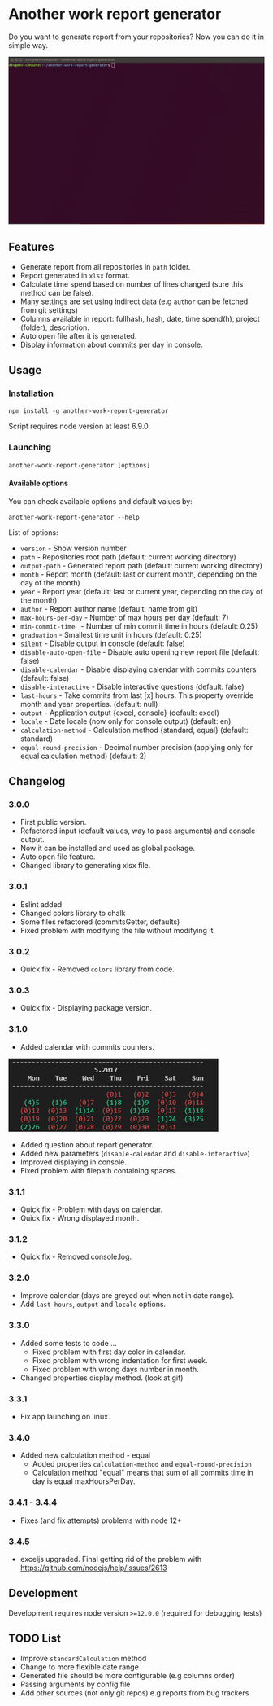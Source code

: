 # Another work report generator

Do you want to generate report from your repositories? Now you can do it in simple way.

![calendar-screen](images/example.gif)

## Features

* Generate report from all repositories in ```path``` folder.
* Report generated in ```xlsx``` format.
* Calculate time spend based on number of lines changed (sure this method can be false).
* Many settings are set using indirect data (e.g ```author``` can be fetched from git settings)
* Columns available in report: fullhash, hash, date, time spend(h), project (folder), description. 
* Auto open file after it is generated.
* Display information about commits per day in console.

## Usage

### Installation

```
npm install -g another-work-report-generator
```

Script requires node version at least 6.9.0.

### Launching

```
another-work-report-generator [options]
```

#### Available options

You can check available options and default values by:
```
another-work-report-generator --help
```

List of options: 

* ```version``` - Show version number
* ```path``` - Repositories root path (default: current working directory)
* ```output-path``` - Generated report path (default: current working directory)
* ```month``` - Report month (default: last or current month, depending on the day of the month)
* ```year``` - Report year (default: last or current year, depending on the day of the month)
* ```author``` - Report author name (default: name from git)
* ```max-hours-per-day``` - Number of max hours per day (default: 7)
* ```min-commit-time ``` - Number of min commit time in hours (default: 0.25)
* ```graduation``` - Smallest time unit in hours (default: 0.25)
* ```silent``` - Disable output in console (default: false)
* ```disable-auto-open-file``` - Disable auto opening new report file (default: false)
* ```disable-calendar``` - Disable displaying calendar with commits counters (default: false)
* ```disable-interactive``` - Disable interactive questions (default: false)
* ```last-hours``` - Take commits from last [x] hours. This property override month and year properties. (default: null)
* ```output``` - Application output {excel, console} (default: excel)
* ```locale``` - Date locale (now only for console output) (default: en)
* ```calculation-method``` - Calculation method {standard, equal} (default: standard)
* ```equal-round-precision``` - Decimal number precision (applying only for equal calculation method) (default: 2)

## Changelog

### 3.0.0

* First public version.
* Refactored input (default values, way to pass arguments) and console output.
* Now it can be installed and used as global package.
* Auto open file feature.
* Changed library to generating xlsx file.

### 3.0.1

* Eslint added
* Changed colors library to chalk
* Some files refactored (commitsGetter, defaults)
* Fixed problem with modifying the file without modifying it.

### 3.0.2

* Quick fix - Removed ```colors``` library from code.

### 3.0.3

* Quick fix - Displaying package version.

### 3.1.0

* Added calendar with commits counters.

![calendar-screen](images/calendar.PNG)

* Added question about report generator.
* Added new parameters (```disable-calendar``` and ```disable-interactive```)
* Improved displaying in console.
* Fixed problem with filepath containing spaces.

### 3.1.1

* Quick fix - Problem with days on calendar.
* Quick fix - Wrong displayed month.

### 3.1.2

* Quick fix - Removed console.log.

### 3.2.0

* Improve calendar (days are greyed out when not in date range).
* Add ```last-hours```, ```output``` and ```locale``` options.

### 3.3.0
* Added some tests to code ...
  * Fixed problem with first day color in calendar.
  * Fixed problem with wrong indentation for first week.
  * Fixed problem with wrong days number in month.
* Changed properties display method. (look at gif)

### 3.3.1
* Fix app launching on linux.

### 3.4.0
* Added new calculation method - equal
  * Added properties ```calculation-method``` and ```equal-round-precision```
  * Calculation method "equal" means that sum of all commits time in day is equal maxHoursPerDay.

### 3.4.1 - 3.4.4
* Fixes (and fix attempts) problems with node 12+

### 3.4.5
* exceljs upgraded. Final getting rid of the problem with https://github.com/nodejs/help/issues/2613

## Development

Development requires node version ```>=12.0.0``` (required for debugging tests)

## TODO List

* Improve ```standardCalculation``` method
* Change to more flexible date range
* Generated file should be more configurable (e.g columns order)
* Passing arguments by config file
* Add other sources (not only git repos) e.g reports from bug trackers
